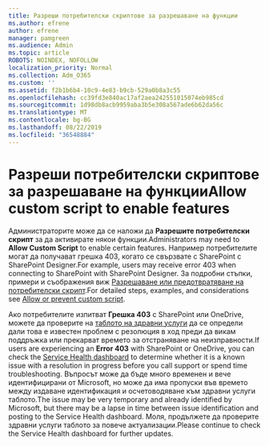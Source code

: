 ```yaml
---
title: Разреши потребителски скриптове за разрешаване на функции
ms.author: efrene
author: efrene
manager: pamgreen
ms.audience: Admin
ms.topic: article
ROBOTS: NOINDEX, NOFOLLOW
localization_priority: Normal
ms.collection: Adm_O365
ms.custom: ''
ms.assetid: f2b1b6b4-10c9-4e83-b9cb-529a0b8a3c55
ms.openlocfilehash: cc39fd3e840ac17af2aea242551015074eb985cd
ms.sourcegitcommit: 1d98db8acb9959aba3b5e308a567ade6b62da56c
ms.translationtype: MT
ms.contentlocale: bg-BG
ms.lasthandoff: 08/22/2019
ms.locfileid: "36548884"
---
```

# <a name="allow-custom-script-to-enable-features"></a><span data-ttu-id="80251-102">Разреши потребителски скриптове за разрешаване на функции</span><span class="sxs-lookup"><span data-stu-id="80251-102">Allow custom script to enable features</span></span>

<span data-ttu-id="80251-103">Администраторите може да се наложи да **Разрешите потребителски скрипт** за да активирате някои функции.</span><span class="sxs-lookup"><span data-stu-id="80251-103">Administrators may need to **Allow Custom Script** to enable certain features.</span></span> <span data-ttu-id="80251-104">Например потребителите могат да получават грешка 403, когато се свързвате с SharePoint с SharePoint Designer.</span><span class="sxs-lookup"><span data-stu-id="80251-104">For example, users may receive error 403 when connecting to SharePoint with SharePoint Designer.</span></span> <span data-ttu-id="80251-105">За подробни стъпки, примери и съображения виж [Разрешаване или предотвратяване на потребителски скрипт](https://docs.microsoft.com/sharepoint/allow-or-prevent-custom-script).</span><span class="sxs-lookup"><span data-stu-id="80251-105">For detailed steps, examples, and considerations see [Allow or prevent custom script](https://docs.microsoft.com/sharepoint/allow-or-prevent-custom-script).</span></span>

<span data-ttu-id="80251-106">Ако потребителите изпитват **Грешка 403** с SharePoint или OneDrive, можете да проверите на [таблото на здравни услуги](https://admin.microsoft.com/AdminPortal/Home#/servicehealth) да се определи дали това е известен проблем с резолюция в ход преди да викам поддръжка или прекарват времето за отстраняване на неизправности.</span><span class="sxs-lookup"><span data-stu-id="80251-106">If users are experiencing an **Error 403** with SharePoint or OneDrive, you can check the [Service Health dashboard](https://admin.microsoft.com/AdminPortal/Home#/servicehealth) to determine whether it is a known issue with a resolution in progress before you call support or spend time troubleshooting.</span></span> <span data-ttu-id="80251-107">Въпросът може да бъде много временен и вече идентифицирани от Microsoft, но може да има пропуски във времето между издаване идентификация и осчетоводяване към здравни услуги таблото.</span><span class="sxs-lookup"><span data-stu-id="80251-107">The issue may be very temporary and already identified by Microsoft, but there may be a lapse in time between issue identification and posting to the Service Health dashboard.</span></span> <span data-ttu-id="80251-108">Моля, продължете да проверите здравни услуги таблото за повече актуализации.</span><span class="sxs-lookup"><span data-stu-id="80251-108">Please continue to check the Service Health dashboard for further updates.</span></span>

